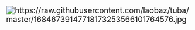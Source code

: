 

<img src="16846739147718173253566101764576.jpg" alt="https://raw.githubusercontent.com/laobaz/tuba/master/16846739147718173253566101764576.jpg" style="zoom:150%;" />